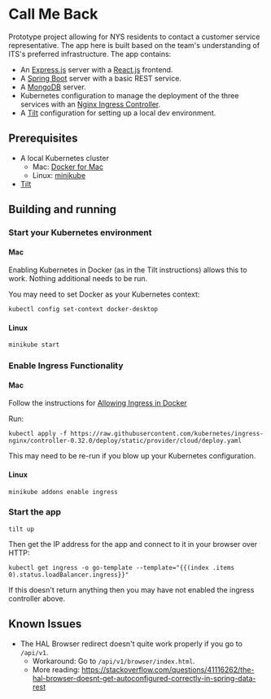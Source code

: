 # Call Me Back

Prototype project allowing for NYS residents to contact a customer service
representative. The app here is built based on the team's understanding of ITS's
preferred infrastructure. The app contains:

  * An [Express.js](http://expressjs.com/) server with a
    [React.js](https://reactjs.org/) frontend.
  * A [Spring Boot](https://spring.io/projects/spring-boot) server with a basic
    REST service.
  * A [MongoDB](https://www.mongodb.com/) server.
  * Kubernetes configuration to manage the deployment of the three services with
    an [Nginx Ingress Controller](https://kubernetes.github.io/ingress-nginx/).
  * A [Tilt](https://tilt.dev) configuration for setting up a local dev
    environment.

## Prerequisites

  * A local Kubernetes cluster
    * Mac: [Docker for Mac](https://docs.docker.com/docker-for-mac/install/)
    * Linux: [minikube](https://minikube.sigs.k8s.io/docs/start/)
  * [Tilt](https://docs.tilt.dev/install.html)

## Building and running

### Start your Kubernetes environment

#### Mac

Enabling Kubernetes in Docker (as in the Tilt instructions) allows this to work. Nothing additional needs to be run.

You may need to set Docker as your Kubernetes context:

```sh
kubectl config set-context docker-desktop
```

#### Linux

```bash
minikube start
```

### Enable Ingress Functionality

#### Mac

Follow the instructions for [Allowing Ingress in Docker](https://kubernetes.github.io/ingress-nginx/deploy/#docker-for-mac)

Run:

```
kubectl apply -f https://raw.githubusercontent.com/kubernetes/ingress-nginx/controller-0.32.0/deploy/static/provider/cloud/deploy.yaml
```

This may need to be re-run if you blow up your Kubernetes configuration.

#### Linux

```
minikube addons enable ingress
```

### Start the app

```
tilt up
```

Then get the IP address for the app and connect to it in your browser over HTTP:

```
kubectl get ingress -o go-template --template="{{(index .items 0).status.loadBalancer.ingress}}"
```

If this doesn't return anything then you may have not enabled the ingress
controller above.

## Known Issues

* The HAL Browser redirect doesn't quite work properly if you go to `/api/v1`.
  * Workaround: Go to `/api/v1/browser/index.html`.
  * More reading:
    https://stackoverflow.com/questions/41116262/the-hal-browser-doesnt-get-autoconfigured-correctly-in-spring-data-rest
